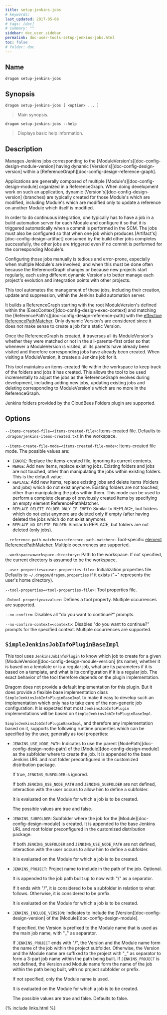 ```yaml
---
title: setup-jenkins-jobs
# keywords:
last_updated: 2017-05-08
# tags: [doc]
# summary: ""
sidebar: doc_user_sidebar
permalink: doc-user-tools-setup-jenkins-jobs.html
toc: false
# folder: doc
---
```


Name
----

`dragom setup-jenkins-jobs`

Synopsis
--------

```
dragom setup-jenkins-jobs [ <option> ... ]
```
> Main synopsis.

```
dragom setup-jenkins-jobs --help
```
> Displays basic help information.

Description
-----------

Manages Jenkins jobs corresponding to the
[ModuleVersion's][doc-config-design-module-version] having dynamic
[Version's][doc-config-design-version] within a
[ReferenceGraph][doc-config-design-reference-graph].

Applications are generally composed of multiple
[Module's][doc-config-design-module] organized in a ReferenceGraph. When doing
development work on such an application, dynamic
[Version's][doc-config-design-version] (branches) are typically created for
those Module's which are modified, including Module's which are modified only
to update a reference on another Module which itself is modified.

In order to do continuous integration, one typically has to have a job in a
build automation server for each Module and configure it so that it is
triggered automatically when a commit is performed in the SCM. The jobs must
also be configured so that when one job which produces
[Artifact's][doc-config-design-artifact] consumed by the build other jobs
completes successfully, the other jobs are triggered even if no commit is
performed for the corresponding Module's.

Configuring those jobs manually is tedious and error-prone, especially when
multiple Module's are involved, and when this must be done often because the
ReferenceGraph changes or because new projects start regularly, each using
different dynamic Version's to better manage each project's evolution and
integration points with other projects.

This tool automates the management of these jobs, including their creation,
update and suppression, within the Jenkins build automation server.

It builds a ReferenceGraph starting with the root ModuleVersion's defined
within the [ExecContext][doc-config-design-exec-context] and matching
the [ReferencePath's][doc-config-design-reference-path] with the
[effective ReferencePathMatcher](doc-config-design-reference-path-matcher.html#effective-reference-path-matcher).
Only dynamic Version's are considered since it does not make sense to create
a job for a static Version.

Once the ReferenceGraph is created, it traverses all its ModuleVersion's
whether they were matched or not in the all-parents-first order so that
whenever a ModuleVersion is visited, all its parents have already been visited
and therefore corresponding jobs have already been created. When visiting a
ModuleVersion, it creates a Jenkins job for it.

This tool maintains an items-created file within the workspace to keep track of
the folders and jobs it has created. This allows the tool to be used
incrementally to adjust the jobs as the ReferenceGraph evolves during
development, including adding new jobs, updating existing jobs and deleting
corresponding to ModuleVersion's which are no more in the ReferenceGraph.

Jenkins folders provided by the CloudBees Folders plugin are supported.  


Options
-------

`--items-created-file=<items-created-file>`: Items-created file. Defaults to
`.dragom/jenkins-items-created.txt` in the workspace.

`--items-create-file-mode=<items-created-file-mode>`: Items-created file mode.
The possible values are:

- `IGNORE`: Replace the items-created file, ignoring its current contents.
- `MERGE`: Add new items, replace existing jobs. Existing folders and jobs are
  not touched, other than manipulating the jobs within existing folders. This
  is the default value.
- `REPLACE`: Add new items, replace existing jobs and delete items (folders and
  jobs) which do not exist anymore. Existing folders are not touched, other
  than manipulating the jobs within them. This mode can be used to perform a
  complete cleanup of previously created items by specifying an empty element
  ReferencePathMatcher.
- `REPLACE_DELETE_FOLDER_ONLY_IF_EMPTY`: Similar to REPLACE, but folders which
  do not exist anymore are deleted only if empty (after having deleted the jobs
  which do not exist anymore).
- `REPLACE_NO_DELETE_FOLDER`: Similar to REPLACE, but folders are not deleted
  (only jobs). 

`--reference-path-matcher=<reference-path-matcher>`: Tool-specific
[element ReferencePathMatcher](doc-config-design-reference-path-matcher.html#element-reference-path-matcher).
Multiple occurrences are supported.

`--workspace=<workspace-directory>`: Path to the workspace. If not specified,
the current directory is assumed to be the workspace.

`--user-properties=<user-properties-file>`: Initialization properties file.
Defaults to `~/.dragom/dragom.properties` if it exists ("~" represents the
user's home directory).

`--tool-properties=<tool-properties-file>`: Tool properties file.

`-D<tool-property>=<value>`: Defines a tool property. Multiple occurrences are
supported.

`--no-confirm`: Disables all "do you want to continue?" prompts.

`--no-confirm-context=<context>`: Disables "do you want to continue?" prompts
for the specified context. Multiple occurrences are supported.


`SimpleJenkinsJobInfoPluginBaseImpl`
----------------------------------------

This tool uses `JenkinsJobInfoPlugin` to know which job to create for a given
[ModuleVersion][doc-config-design-module-version] (its name), whether it is
based on a template or is a regular job, what are its parameters if it is based
on a template, and what is its configuration if it is a regular job. The exact
behavior of the tool therefore depends on the plugin implementation.

Dragom does not provide a default implementation for this plugin. But it does
provide a flexible base implementation class
`SimpleJenkinsJobInfoPluginBaseImpl` to make it easy to develop such an
implementation which only has to take care of the non-generic job
configuration. It is expected that most `JenkinsJobInfoPlugin` implementations
will be based on `SimpleJenkinsJobInfoPluginBaseImpl`.

`SimpleJenkinsJobInfoPluginBaseImpl`, and therefore any implementation based on
it, supports the following runtime properties which can be specified by the
user, generally as tool properties:

- `JENKINS_USE_NODE_PATH`: Indicates to use the parent
  [NodePath][doc-config-design-node-path] of the
  [Module][doc-config-design-module] as the subfolder where to create the job.
  It is appended to the base Jenkins URL and root folder preconfigured in the
  customized distribution package.
  
  If true, `JENKINS_SUBFOLDER` is ignored.

  If both `JENKINS_USE_NODE_PATH` and `JENKINS_SUBFOLDER` are not defined,
  interaction with the user occurs to allow him to define a subfolder.

  It is evaluated on the Module for which a job is to be created.

  The possible values are true and false.

- `JENKINS_SUBFOLDER`: Subfolder where the job for the
  [Module][doc-config-design-module] is created. It is appended to the base
  Jenkins URL and root folder preconfigured in the customized distribution
  package.

  If both `JENKINS_SUBFOLDER` and `JENKINS_USE_NODE_PATH` are not defined,
  interaction with the user occurs to allow him to define a subfolder.

  It is evaluated on the Module for which a job is to be created.

- `JENKINS_PROJECT`: Project name to include in the path of the job. Optional.

  It is appended to the job path built up to now with "/" as a separator.
  
  If it ends with "/", it is considered to be a subfolder in relation to what
  follows. Otherwise, it is considered to be prefix.

  It is evaluated on the Module for which a job is to be created.

- `JENKINS_INCLUDE_VERSION`: Indicates to include the
  [Version][doc-config-design-version] of the
  [Module][doc-config-design-module].

  If specified, the Version is prefixed to the Module name that is used as the
  main job name, with "_" as separator.

  If `JENKINS_PROJECT` ends with "/", the Version and the Module name form the
  name of the job within the project subfolder. Otherwise, the Version and the
  Module name are suffixed to the project with "_" as separator to form a
  3-part job name within the path being built. If `JENKINS_PROJECT` is not
  defined, the Version and Module name form the name of the job within the path
  being built, with no project subfolder or prefix.
  
  If not specified, only the Module name is used.

  It is evaluated on the Module for which a job is to be created.

  The possible values are true and false. Defaults to false.

{% include links.html %}
